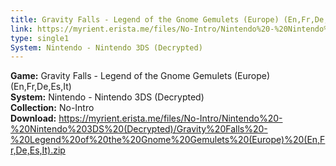 ```yaml
---
title: Gravity Falls - Legend of the Gnome Gemulets (Europe) (En,Fr,De,Es,It)
link: https://myrient.erista.me/files/No-Intro/Nintendo%20-%20Nintendo%203DS%20(Decrypted)/Gravity%20Falls%20-%20Legend%20of%20the%20Gnome%20Gemulets%20(Europe)%20(En,Fr,De,Es,It).zip
type: single1
System: Nintendo - Nintendo 3DS (Decrypted)
---
```

<b>Game:</b> Gravity Falls - Legend of the Gnome Gemulets (Europe) (En,Fr,De,Es,It)<br>
<b>System:</b> Nintendo - Nintendo 3DS (Decrypted)<br>
<b>Collection:</b> No-Intro<br>
<b>Download:</b> https://myrient.erista.me/files/No-Intro/Nintendo%20-%20Nintendo%203DS%20(Decrypted)/Gravity%20Falls%20-%20Legend%20of%20the%20Gnome%20Gemulets%20(Europe)%20(En,Fr,De,Es,It).zip